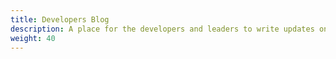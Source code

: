 ```yaml
---
title: Developers Blog
description: A place for the developers and leaders to write updates on the current state of the project and team.
weight: 40
---
```


